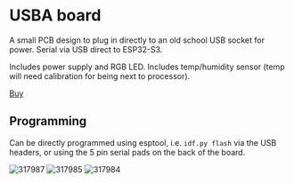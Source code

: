 # USBA board

A small PCB design to plug in directly to an old school USB socket for power.
Serial via USB direct to ESP32-S3.

Includes power supply and RGB LED.
Includes temp/humidity sensor (temp will need calibration for being next to processor).

[Buy](https://www.amazon.co.uk/dp/B0CG3S8JX3)

## Programming

Can be directly programmed using esptool, i.e. `idf.py flash` via the USB headers, or using the 5 pin serial pads on the back of the board.

![317987](https://github.com/revk/ESP32-Generic/assets/996983/87e3286f-a79a-4632-a0d6-cc8ecdf14d2d)
![317985](https://github.com/revk/ESP32-Generic/assets/996983/e571ba73-9d8b-4ee3-bcae-dedce687a51c)
![317984](https://github.com/revk/ESP32-Generic/assets/996983/533ea0d0-54af-4beb-bae1-260d014b598b)
